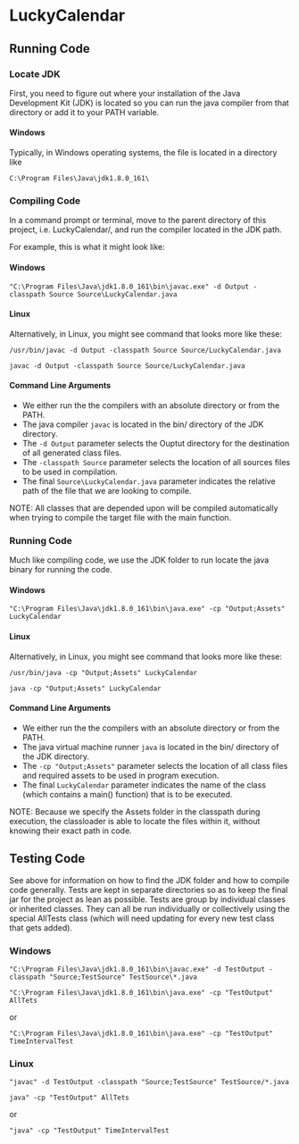 # LuckyCalendar

## Running Code

### Locate JDK

First, you need to figure out where your installation of the Java Development
Kit (JDK) is located so you can run the java compiler from that directory or add
it to your PATH variable.

#### Windows

Typically, in Windows operating systems, the file is located in a directory like

`C:\Program Files\Java\jdk1.8.0_161\`

### Compiling Code

In a command prompt or terminal, move to the parent directory of this project,
i.e. LuckyCalendar/, and run the compiler located in the JDK path. 

For example, this is what it might look like:

#### Windows

```
"C:\Program Files\Java\jdk1.8.0_161\bin\javac.exe" -d Output -classpath Source Source\LuckyCalendar.java
```

#### Linux
Alternatively, in Linux, you might see command that looks more like these:
```
/usr/bin/javac -d Output -classpath Source Source/LuckyCalendar.java

javac -d Output -classpath Source Source/LuckyCalendar.java
```

#### Command Line Arguments

- We either run the the compilers with an absolute directory or from the PATH.
- The java compiler `javac` is located in the bin/ directory of the JDK
directory.
- The `-d Output` parameter selects the Ouptut directory for the destination of
all generated class files.
- The `-classpath Source` parameter selects the location of all sources files to
be used in compilation.
- The final `Source\LuckyCalendar.java` parameter indicates the relative path of
the file that we are looking to compile.

NOTE: All classes that are depended upon will be compiled automatically when
trying to compile the target file with the main function.

### Running Code

Much like compiling code, we use the JDK folder to run locate the java binary
for running the code.


#### Windows

```
"C:\Program Files\Java\jdk1.8.0_161\bin\java.exe" -cp "Output;Assets" LuckyCalendar
```

#### Linux
Alternatively, in Linux, you might see command that looks more like these:
```
/usr/bin/java -cp "Output;Assets" LuckyCalendar
```
```
java -cp "Output;Assets" LuckyCalendar
```

#### Command Line Arguments

- We either run the the compilers with an absolute directory or from the PATH.
- The java virtual machine runner `java` is located in the bin/ directory of the
JDK directory.
- The `-cp "Output;Assets"` parameter selects the location of all class files
and required assets to be used in program execution.
- The final `LuckyCalendar` parameter indicates the name of the class (which
contains a main() function) that is to be executed.

NOTE: Because we specify the Assets folder in the classpath during execution,
the classloader is able to locate the files within it, without knowing their
exact path in code.


## Testing Code

See above for information on how to find the JDK folder and how to compile code
generally. Tests are kept in separate directories so as to keep the final jar
for the project as lean as possible. Tests are group by individual classes or
inherited classes. They can all be run individually or collectively using the
special AllTests class (which will need updating for every new test class that
gets added).

### Windows

```
"C:\Program Files\Java\jdk1.8.0_161\bin\javac.exe" -d TestOutput -classpath "Source;TestSource" TestSource\*.java
```
```
"C:\Program Files\Java\jdk1.8.0_161\bin\java.exe" -cp "TestOutput" AllTets
```
or
```
"C:\Program Files\Java\jdk1.8.0_161\bin\java.exe" -cp "TestOutput" TimeIntervalTest
```

### Linux

```
"javac" -d TestOutput -classpath "Source;TestSource" TestSource/*.java
```
```
java" -cp "TestOutput" AllTets
```
or
```
"java" -cp "TestOutput" TimeIntervalTest
```
